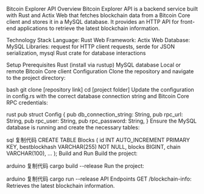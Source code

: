 Bitcoin Explorer API
Overview
Bitcoin Explorer API is a backend service built with Rust and Actix Web that fetches blockchain data from a Bitcoin Core client and stores it in a MySQL database. It provides an HTTP API for front-end applications to retrieve the latest blockchain information.

Technology Stack
Language: Rust
Web Framework: Actix Web
Database: MySQL
Libraries: request for HTTP client requests, serde for JSON serialization, mysql Rust crate for database interactions

Setup
Prerequisites
Rust (install via rustup)
MySQL database
Local or remote Bitcoin Core client
Configuration
Clone the repository and navigate to the project directory:

bash
git clone [repository link]
cd [project folder]
Update the configuration in config.rs with the correct database connection string and Bitcoin Core RPC credentials:

rust
pub struct Config {
pub db_connection_string: String,
pub rpc_url: String,
pub rpc_user: String,
pub rpc_password: String,
}
Ensure the MySQL database is running and create the necessary tables:

sql
复制代码
CREATE TABLE Blocks (
id INT AUTO_INCREMENT PRIMARY KEY,
bestblockhash VARCHAR(255) NOT NULL,
blocks BIGINT,
chain VARCHAR(100),
...
);
Build and Run
Build the project:

arduino
复制代码
cargo build --release
Run the project:

arduino
复制代码
cargo run --release
API Endpoints
GET /blockchain-info: Retrieves the latest blockchain information.
